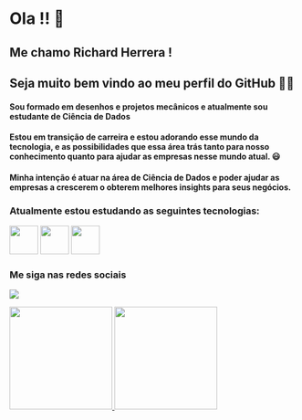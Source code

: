 # Ola !! 👋

## Me chamo Richard Herrera ! 
## Seja muito bem vindo ao meu perfil do GitHub 👋:smiley:

#### Sou formado em desenhos e projetos mecânicos e atualmente sou estudante de Ciência de Dados
#### Estou em transição de carreira e estou adorando esse mundo da tecnologia, e as possibilidades que essa área trás tanto para nosso conhecimento quanto para ajudar as empresas nesse mundo atual. :smiley:

#### Minha intenção é atuar na área de Ciência de Dados e poder ajudar as empresas a crescerem o obterem melhores insights para seus negócios. 

### Atualmente estou estudando as seguintes tecnologias:

<img src="https://cdn.jsdelivr.net/gh/devicons/devicon/icons/python/python-original-wordmark.svg" width="50" height="50" /> <img src="https://cdn.jsdelivr.net/gh/devicons/devicon/icons/git/git-original-wordmark.svg" width="50" height="50" /> 
<img src="https://cdn.jsdelivr.net/gh/devicons/devicon/icons/github/github-original-wordmark.svg" width="50" height="50" />

### Me siga nas redes sociais
<a href="https://www.linkedin.com/in/richard-herrera-060887" target="_blank"><img src="https://img.shields.io/badge/-LinkedIn-%230077B5?style=for-the-badge&logo=linkedin&logoColor=white" target="_blank"></a> 

<div>
<a href="https://github.com/RichardHra2023">
<img height="180em" src="https://github-readme-stats.vercel.app/api/top-langs/?username=RichardHra2023&layout=compact&langs_count=7&theme=dracula"/>
<img height="180em" src="https://github-readme-stats.vercel.app/api?username=RichardHra2023&show_icons=true&theme=dracula&include_all_commits=true&count_private=true"/>
</div>

<!--
**RichardHra2023/RichardHra2023** is a ✨ _special_ ✨ repository because its `README.md` (this file) appears on your GitHub profile.

Here are some ideas to get you started:

- 🔭 I’m currently working on ...
- 🌱 I’m currently learning ...
- 👯 I’m looking to collaborate on ...
- 🤔 I’m looking for help with ...
- 💬 Ask me about ...
- 📫 How to reach me: ...
- 😄 Pronouns: ...
- ⚡ Fun fact: ...
-->
